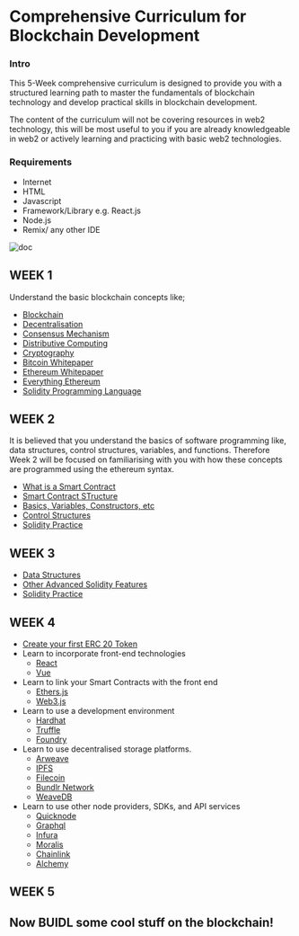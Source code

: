 # Comprehensive Curriculum for Blockchain Development

### Intro

This 5-Week comprehensive curriculum is designed to provide you with a structured learning path to master the fundamentals of blockchain technology and develop practical skills in blockchain development.

The content of the curriculum will not be covering resources in web2 technology, this will be most useful to you if you are already knowledgeable in web2 or actively learning and practicing with basic web2 technologies.


### Requirements
- Internet
- HTML
- Javascript
- Framework/Library e.g. React.js
- Node.js
- Remix/ any other IDE


![doc](https://pbs.twimg.com/media/FyOLdACXoAIgDAq?format=png&name=small)

## WEEK 1

Understand the basic blockchain concepts like;

- [Blockchain](https://en.wikipedia.org/wiki/Blockchain)
- [Decentralisation](https://www.techtarget.com/searchcio/definition/blockchain-decentralization)
- [Consensus Mechanism](https://ethereum.org/en/developers/docs/consensus-mechanisms/)
- [Distributive Computing](https://en.wikipedia.org/wiki/Distributed_computing)
- [Cryptography](https://en.wikipedia.org/wiki/Cryptography)
- [Bitcoin Whitepaper](https://bitcoin.org/bitcoin.pdf)
- [Ethereum Whitepaper](https://ethereum.org/en/whitepaper/)
- [Everything Ethereum](https://ethereum.org/en/learn/)
- [Solidity Programming Language](https://docs.soliditylang.org/en/latest/)


## WEEK 2
It is believed that you understand the basics of software programming like, data structures, control structures, variables, and functions. Therefore Week 2 will be focused on familiarising with you with how these concepts are programmed using the ethereum syntax.

- [What is a Smart Contract](https://ethereum.org/en/smart-contracts/#smart-contracts)
- [Smart Contract STructure](https://docs.soliditylang.org/en/latest/structure-of-a-contract.html)
- [Basics, Variables, Constructors, etc](https://docs.soliditylang.org/en/latest/types.html)
- [Control Structures](https://docs.soliditylang.org/en/latest/control-structures.html)
- [Solidity Practice](https://codedamn.com/)

## WEEK 3

- [Data Structures](https://web3.hashnode.com/solidity-tutorial-data-types-and-data-structures-in-solidity)
- [Other Advanced Solidity Features](https://docs.soliditylang.org/en/latest/contracts.html)
- [Solidity Practice](https://codedamn.com/)

## WEEK 4
- [Create your first ERC 20 Token](https://www.quicknode.com/guides/ethereum-development/smart-contracts/how-to-create-and-deploy-an-erc20-token)
- Learn to incorporate front-end technologies
  - [React](https://react.dev/learn)
  - [Vue](https://vuejs.org/guide/introduction.html)
- Learn to link your Smart Contracts with the front end
  -  [Ethers.js](https://docs.ethers.org/v5/)
  -  [Web3.js](https://web3js.readthedocs.io/en/v1.10.0/)
- Learn to use a development environment
  - [Hardhat](https://hardhat.org/docs)
  - [Truffle](https://trufflesuite.com/docs/)
  - [Foundry](https://book.getfoundry.sh/)
- Learn to use decentralised storage platforms.
   - [Arweave](https://www.arweave.org/build)
   - [IPFS](https://docs.ipfs.tech/)
   - [Filecoin](https://docs.filecoin.io/)
   - [Bundlr Network](https://docs.bundlr.network/)
   - [WeaveDB](https://docs.weavedb.dev/docs/intro)
- Learn to use other node providers, SDKs, and API services
   - [Quicknode](https://www.quicknode.com/docs/welcome)
   - [Graphql](https://graphql.org/code/)
   - [Infura](https://docs.infura.io/networks/ethereum?_ga=2.117230726.1864370430.1686798949-2027956840.1659226978)
   - [Moralis](https://docs.moralis.io/)
   - [Chainlink](https://docs.chain.link/)
   - [Alchemy](https://docs.alchemy.com/) 

## WEEK 5

## Now BUIDL some cool stuff on the blockchain!
